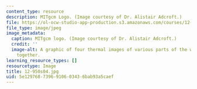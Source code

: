 ```yaml
---
content_type: resource
description: MITgcm Logo. (Image courtesy of Dr. Alistair Adcroft.)
file: https://ol-ocw-studio-app-production.s3.amazonaws.com/courses/12-950-atmospheric-and-oceanic-modeling-spring-2004/5e1297687396910603436bab93a5caef_12-950s04.jpg
file_type: image/jpeg
image_metadata:
  caption: MITgcm logo. (Image courtesy of Dr. Alistair Adcroft.)
  credit: ''
  image-alt: A graphic of four thermal images of various parts of the world composited
    together.
learning_resource_types: []
resourcetype: Image
title: 12-950s04.jpg
uid: 5e129768-7396-9106-0343-6bab93a5caef
---
```

